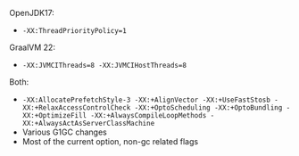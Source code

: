 OpenJDK17:
- ```-XX:ThreadPriorityPolicy=1```


GraalVM 22:
- ```-XX:JVMCIThreads=8 -XX:JVMCIHostThreads=8```


Both:
- ```-XX:AllocatePrefetchStyle-3 -XX:+AlignVector -XX:+UseFastStosb -XX:+RelaxAccessControlCheck -XX:+OptoScheduling -XX:+OptoBundling -XX:+OptimizeFill -XX:+AlwaysCompileLoopMethods -XX:+AlwaysActAsServerClassMachine```
- Various G1GC changes
- Most of the current option, non-gc related flags